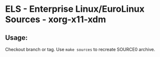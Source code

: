 # ELS - Enterprise Linux/EuroLinux Sources - xorg-x11-xdm
 
## Usage:
  Checkout branch or tag. Use `make sources` to recreate  SOURCE0 archive.
